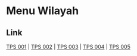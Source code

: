 # Menu Wilayah

## Link

[TPS 001](https://github.com/gigit-pemilu/pemilu-2024-71-sulawesi-utara/tree/main/pilpres/hitung-suara/sub/71-sulawesi-utara/sub/01-bolaang-mongondow/sub/13-bolaang/sub/2014-inobonto/sub/001-tps)
 | 
[TPS 002](https://github.com/gigit-pemilu/pemilu-2024-71-sulawesi-utara/tree/main/pilpres/hitung-suara/sub/71-sulawesi-utara/sub/01-bolaang-mongondow/sub/13-bolaang/sub/2014-inobonto/sub/002-tps)
 | 
[TPS 003](https://github.com/gigit-pemilu/pemilu-2024-71-sulawesi-utara/tree/main/pilpres/hitung-suara/sub/71-sulawesi-utara/sub/01-bolaang-mongondow/sub/13-bolaang/sub/2014-inobonto/sub/003-tps)
 | 
[TPS 004](https://github.com/gigit-pemilu/pemilu-2024-71-sulawesi-utara/tree/main/pilpres/hitung-suara/sub/71-sulawesi-utara/sub/01-bolaang-mongondow/sub/13-bolaang/sub/2014-inobonto/sub/004-tps)
 | 
[TPS 005](https://github.com/gigit-pemilu/pemilu-2024-71-sulawesi-utara/tree/main/pilpres/hitung-suara/sub/71-sulawesi-utara/sub/01-bolaang-mongondow/sub/13-bolaang/sub/2014-inobonto/sub/005-tps)

